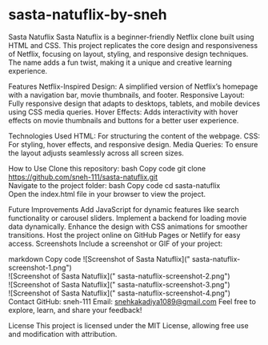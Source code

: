 # sasta-natuflix-by-sneh

Sasta Natuflix
Sasta Natuflix is a beginner-friendly Netflix clone built using HTML and CSS. This project replicates the core design and responsiveness of Netflix, focusing on layout, styling, and responsive design techniques. The name adds a fun twist, making it a unique and creative learning experience.

Features
Netflix-Inspired Design: A simplified version of Netflix’s homepage with a navigation bar, movie thumbnails, and footer.
Responsive Layout: Fully responsive design that adapts to desktops, tablets, and mobile devices using CSS media queries.
Hover Effects: Adds interactivity with hover effects on movie thumbnails and buttons for a better user experience.

Technologies Used
HTML: For structuring the content of the webpage.
CSS: For styling, hover effects, and responsive design.
Media Queries: To ensure the layout adjusts seamlessly across all screen sizes.

How to Use
Clone this repository:
bash
Copy code
git clone https://github.com/sneh-111/sasta-natuflix.git  
Navigate to the project folder:
bash
Copy code
cd sasta-natuflix  
Open the index.html file in your browser to view the project.

Future Improvements
Add JavaScript for dynamic features like search functionality or carousel sliders.
Implement a backend for loading movie data dynamically.
Enhance the design with CSS animations for smoother transitions.
Host the project online on GitHub Pages or Netlify for easy access.
Screenshots
Include a screenshot or GIF of your project:

markdown
Copy code
![Screenshot of Sasta Natuflix](" sasta-natuflix-screenshot-1.png")  
![Screenshot of Sasta Natuflix](" sasta-natuflix-screenshot-2.png")  
![Screenshot of Sasta Natuflix](" sasta-natuflix-screenshot-3.png")  
![Screenshot of Sasta Natuflix](" sasta-natuflix-screenshot-4.png")  
Contact
GitHub: sneh-111
Email: snehkakadiya1089@gmail.com
Feel free to explore, learn, and share your feedback!

License
This project is licensed under the MIT License, allowing free use and modification with attribution.







